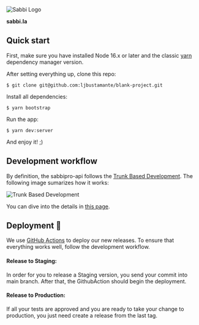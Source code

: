 ![Sabbi Logo](.github/images/logo-white.svg)

**sabbi.la**


## Quick start

First, make sure you have installed Node 16.x or later and the classic [yarn](https://classic.yarnpkg.com/pt-BR/docs/install) dependency manager version.

After setting everything up, clone this repo:

```
$ git clone git@github.com:ljbustamante/blank-project.git
```

Install all dependencies:

```
$ yarn bootstrap
```

Run the app:

```
$ yarn dev:server
```

And enjoy it! ;)


## Development workflow

By definition, the sabbipro-api follows the [Trunk Based Development](https://trunkbaseddevelopment.com/). The following image sumarizes how it works:

![Trunk Based Development](https://trunkbaseddevelopment.com/trunk1b.png)

You can dive into the details in [this page](https://trunkbaseddevelopment.com/).


## Deployment 🚀

We use [GitHub Actions](https://docs.github.com/es/actions/quickstart) to deploy our new releases. To ensure that everything works well, follow the development workflow.

#### Release to Staging:

In order for you to release a Staging version, you send your commit into main branch. After that, the GithubAction should begin the deployment.

#### Release to Production:

If all your tests are approved and you are ready to take your change to production, you just need create a release from the last tag.
